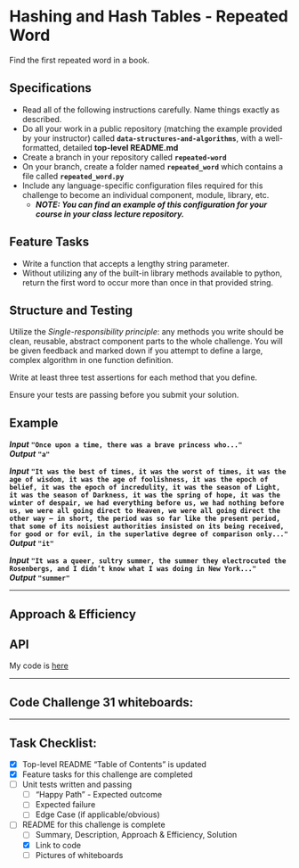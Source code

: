 # Hashing and Hash Tables - Repeated Word
Find the first repeated word in a book.

## Specifications
- Read all of the following instructions carefully. Name things exactly as described.
- Do all your work in a public repository (matching the example provided by your instructor) called __`data-structures-and-algorithms`__, with a well-formatted, detailed __top-level README.md__
- Create a branch in your repository called __`repeated-word`__
- On your branch, create a folder named __`repeated_word`__ which contains a file called __`repeated_word.py`__
- Include any language-specific configuration files required for this challenge to become an individual component, module, library, etc.
	- __*NOTE: You can find an example of this configuration for your course in your class lecture repository.*__

## Feature Tasks
* Write a function that accepts a lengthy string parameter.
* Without utilizing any of the built-in library methods available to python, return the first word to occur more than once in that provided string.

## Structure and Testing
Utilize the *Single-responsibility principle*: any methods you write should be clean, reusable, abstract component parts to the whole challenge. You will be given feedback and marked down if you attempt to define a large, complex algorithm in one function definition.

Write at least three test assertions for each method that you define.

Ensure your tests are passing before you submit your solution.

## Example

__*Input*__
__`"Once upon a time, there was a brave princess who..."`__ <br>
__*Output*__	__`"a"`__ <br>

__*Input*__
__`"It was the best of times, it was the worst of times, it was the age of wisdom, it was the age of foolishness, it was the epoch of belief, it was the epoch of incredulity, it was the season of Light, it was the season of Darkness, it was the spring of hope, it was the winter of despair, we had everything before us, we had nothing before us, we were all going direct to Heaven, we were all going direct the other way – in short, the period was so far like the present period, that some of its noisiest authorities insisted on its being received, for good or for evil, in the superlative degree of comparison only..."`__ <br>
__*Output*__  __`"it"`__ <br>

__*Input*__
__`"It was a queer, sultry summer, the summer they electrocuted the Rosenbergs, and I didn’t know what I was doing in New York..."`__ <br>
__*Output*__	__`"summer"`__ <br>

---

## Approach & Efficiency
<!-- __Big O space complexity__ for this approach is __`O(n)`__ <br>
__Big O time complexity__ for this approach is __`O(n)`__ <br>
__Big O time complexity for insertion/deletion__ is __`O(1)`__ <br> -->

## API
<!-- Descriptions of each method publicly available to my NN are detailed above (q.v.). -->

My code is [here](./repeated_word.py)

---

## Code Challenge 31 whiteboards:
<!-- ![CC-31 repeated word - 1](./RELATIVE_PATH) -->

---

## Task Checklist: <br>
- [X] Top-level README “Table of Contents” is updated <br>
- [X] Feature tasks for this challenge are completed <br>
- [ ] Unit tests written and passing <br>
    - [ ] “Happy Path” - Expected outcome <br>
    - [ ] Expected failure <br>
    - [ ] Edge Case (if applicable/obvious) <br>
- [ ] README for this challenge is complete <br>
    - [ ] Summary, Description, Approach & Efficiency, Solution <br>
    - [X] Link to code <br>
    - [ ] Pictures of whiteboards <br>
